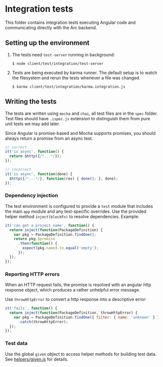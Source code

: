 # Integration tests

This folder contains integration tests executing Angular code
and communicating directly with the Arc backend.

## Setting up the environment

 1. The tests need `test-server` running in background:

     ```
     $ node client/test/integration/test-server
     ```

 2. Tests are being executed by karma runner. The default setup is to watch
    the filesystem and rerun the tests whenever a file was changed.

    ```
    $ karma client/test/integration/karma.integration.js
    ```

## Writing the tests

The tests are written using `mocha` and `chai`, all test files are in
the `spec` folder. Test files should have `.ispec.js` extension to distinguish
them from pure unit tests we may add later.

Since Angular is promise-based and Mocha supports promises, you should always
return a promise from an async test.

```js
// correct
it('is async', function() {
  return $http({/*...*/});
});

// incorrect
it('is async', function(done) {
  $http({/*...*/}, function(res) { done(); }, done);
});
```

### Dependency injection

The test environment is configured to provide a `test` module that includes the
main `app` module and any test-specific overrides. Use the provided helper
method `inject(blockFn)` to resolve dependencies. Example:

```js
it('can get a project name', function() {
  return inject(function(PackageDefinition) {
    var pkg = PackageDefinition.findOne();
    return pkg.$promise
      .then(function() {
        expect(pkg.name).to.equal('empty');
      });
  });
});
```

### Reporting HTTP errors

When an HTTP request fails, the promise is resolved with an angular http
response object, which produces a rather unhelpful error message.

Use `throwHttpError` to convert a http response into a descriptive error:

```js
it('fails', function() {
  return inject(function(PackageDefinition, throwHttpError) {
    var pkg = PackageDefinition.findOne({ filter: { name: 'unknown' } })
      .catch(throwHttpError);
  });
});
```

### Test data

Use the global `given` object to access helper methods for building test data.
See [helpers/given.js](helpers/given.js) for details.

